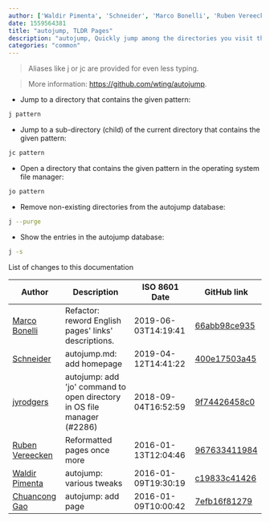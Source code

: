 ```yaml
---
author: ['Waldir Pimenta', 'Schneider', 'Marco Bonelli', 'Ruben Vereecken', 'Chuancong Gao', 'jyrodgers']
date: 1559564381
title: "autojump, TLDR Pages"
description: "autojump, Quickly jump among the directories you visit the most."
categories: "common"
---
```

> Aliases like j or jc are provided for even less typing.

> More information: <https://github.com/wting/autojump>.

- Jump to a directory that contains the given pattern:

```bash
j pattern
```

- Jump to a sub-directory (child) of the current directory that contains the given pattern:

```bash
jc pattern
```

- Open a directory that contains the given pattern in the operating system file manager:

```bash
jo pattern
```

- Remove non-existing directories from the autojump database:

```bash
j --purge
```

- Show the entries in the autojump database:

```bash
j -s
```
List of changes to this documentation


Author | Description | ISO 8601 Date | GitHub link
------|-----|-----|-----
[Marco Bonelli](mailto:marco@mebeim.net) | Refactor: reword English pages' links' descriptions. | 2019-06-03T14:19:41 | [66abb98ce935](https://github.com/tldr-pages/tldr/commit/66abb98ce935c0f4516bf30c4d6da72180d5a3ab)
[Schneider](mailto:lucas.schneider@sap.com) | autojump.md: add homepage | 2019-04-12T14:41:22 | [400e17503a45](https://github.com/tldr-pages/tldr/commit/400e17503a459faf10472ec3136ce1032ef5c045)
[jyrodgers](mailto:jyrodgers@gmail.com) | autojump: add 'jo' command to open directory in OS file manager (#2286) | 2018-09-04T16:52:59 | [9f74426458c0](https://github.com/tldr-pages/tldr/commit/9f74426458c0c8eb97a3cc9252fe7c1dfe01eb46)
[Ruben Vereecken](mailto:rubenvereecken@gmail.com) | Reformatted pages once more | 2016-01-13T12:04:46 | [967633411984](https://github.com/tldr-pages/tldr/commit/9676334119847078e5e05fec393a3fe36991dbc2)
[Waldir Pimenta](mailto:waldyrious@gmail.com) | autojump: various tweaks | 2016-01-09T19:30:19 | [c19833c41426](https://github.com/tldr-pages/tldr/commit/c19833c414262ccecf866c659c3e5c1edf7b9fcf)
[Chuancong Gao](mailto:chuanconggao@users.noreply.github.com) | autojump: add page | 2016-01-09T10:00:42 | [7efb16f81279](https://github.com/tldr-pages/tldr/commit/7efb16f812794029191b76351b214c10bd4886e3)

